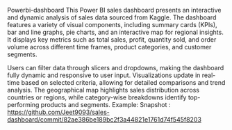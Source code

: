 Powerbi-dashboard
This Power BI sales dashboard presents an interactive and dynamic analysis of 
sales data sourced from Kaggle. The dashboard features a variety of visual components,
including summary cards (KPIs), bar and line graphs, pie charts, and an interactive
map for regional insights. It displays key metrics such as total sales, profit, 
quantity sold, and order volume across different time frames, product categories, and customer segments.

Users can filter data through slicers and dropdowns, making the dashboard fully 
dynamic and responsive to user input. Visualizations update in real-time based on 
selected criteria, allowing for detailed comparisons and trend analysis. The geographical 
map highlights sales distribution across countries or regions, while category-wise
breakdowns identify top-performing products and segments.
Example: Snapshot : https://github.com/Jeet9093/sales-dashboard/commit/82ae386be189bc2f3a44821e1761d74f545f8203
